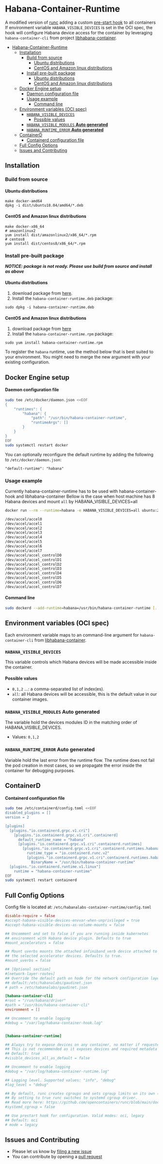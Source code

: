 # Habana-Container-Runtime

A modified version of [runc](https://github.com/opencontainers/runc) adding a custom [pre-start hook](https://github.com/HabanaAI/habana-container-hook) to all containers
If environment variable `HABANA_VISIBLE_DEVICES` is set in the OCI spec, the hook will configure Habana device access for the container by leveraging `habana-container-cli` from project [libhabana-container](https://github.com/HabanaAI/libhabana-container).

- [Habana-Container-Runtime](#habana-container-runtime)
  - [Installation](#installation)
    - [Build from source](#build-from-source)
      - [Ubuntu distributions](#ubuntu-distributions)
      - [CentOS and Amazon linux distributions](#centos-and-amazon-linux-distributions)
    - [Install pre-built package](#install-pre-built-package)
      - [Ubuntu distributions](#ubuntu-distributions-1)
      - [CentOS and Amazon linux distributions](#centos-and-amazon-linux-distributions-1)
  - [Docker Engine setup](#docker-engine-setup)
      - [Daemon configuration file](#daemon-configuration-file)
    - [Usage example](#usage-example)
      - [Command line](#command-line)
  - [Environment variables (OCI spec)](#environment-variables-oci-spec)
    - [`HABANA_VISIBLE_DEVICES`](#habana_visible_devices)
      - [Possible values](#possible-values)
    - [`HABANA_VISIBLE_MODULES` **Auto generated**](#habana_visible_modules-auto-generated)
    - [`HABANA_RUNTIME_ERROR` **Auto generated**](#habana_runtime_error-auto-generated)
  - [ContainerD](#containerd)
      - [Containerd configuration file](#containerd-configuration-file)
  - [Full Config Options](#full-config-options)
  - [Issues and Contributing](#issues-and-contributing)


## Installation

### Build from source
#### Ubuntu distributions

```
make docker-amd64
dpkg -i dist/ubuntu18.04/amd64/*.deb
```

#### CentOS and Amazon linux distributions
```
make docker-x86_64
# amazonlinux2
yum install dist/amazonlinux2/x86_64/*.rpm
# centos8
yum install dist/centos8/x86_64/*.rpm
```

### Install pre-built package
***NOTICE: package is not ready. Please use build from source and install as above***
#### Ubuntu distributions

1. download package from [here](http://TBD).
2. Install the `habana-container-runtime.deb` package:
```
sudo dpkg -i habana-container-runtime.deb
```

#### CentOS and Amazon linux distributions
1. download package from [here](http://TBD)
2. Install the `habana-container-runtime.rpm` package:
```
sudo yum install habana-container-runtime.rpm
```

To register the `habana` runtime, use the method below that is best suited to your environment.
You might need to merge the new argument with your existing configuration.

## Docker Engine setup

#### Daemon configuration file
```bash
sudo tee /etc/docker/daemon.json <<EOF
{
    "runtimes": {
        "habana": {
            "path": "/usr/bin/habana-container-runtime",
            "runtimeArgs": []
        }
    }
}
EOF
sudo systemctl restart docker
```

You can optionally reconfigure the default runtime by adding the following to `/etc/docker/daemon.json`:
```
"default-runtime": "habana"
```
### Usage example


Currently habana-container-runtime has to be used with habana-container-hook and libhabana-container
Bellow is the case when host machine has 8 Habana devices and mount `all` by HABANA_VISIBLE_DEVICES=all
```bash
docker run --rm --runtime=habana -e HABANA_VISIBLE_DEVICES=all ubuntu:22.04 /bin/bash -c "ls /dev/accel/*"

/dev/accel/accel0
/dev/accel/accel1
/dev/accel/accel2
/dev/accel/accel3
/dev/accel/accel4
/dev/accel/accel5
/dev/accel/accel6
/dev/accel/accel7
/dev/accel/accel_controlD0
/dev/accel/accel_controlD1
/dev/accel/accel_controlD2
/dev/accel/accel_controlD3
/dev/accel/accel_controlD4
/dev/accel/accel_controlD5
/dev/accel/accel_controlD6
/dev/accel/accel_controlD7
```


#### Command line
```bash
sudo dockerd --add-runtime=habana=/usr/bin/habana-container-runtime [...]
```

## Environment variables (OCI spec)

Each environment variable maps to an command-line argument for `habana-container-cli` from [libhabana-container](https://github.com/HabanaAI/libhabana-container).

### `HABANA_VISIBLE_DEVICES`
This variable controls which Habana devices will be made accessible inside the container.

#### Possible values
* `0,1,2` …: a comma-separated list of index(es).
* `all`: all Habana devices will be accessible, this is the default value in our container images.

### `HABANA_VISIBLE_MODULES` **Auto generated**
The variable hold the devices modules ID in the matching order of HABANA_VISIBLE_DEVICES.
* Values: `0,1,2`

### `HABANA_RUNTIME_ERROR` **Auto generated**
Variable hold the last error from the runtime flow. The runtime
does not fail the pod creation in most cases, so we propagate the error inside the container for debugging purposes.

## ContainerD

#### Containerd configuration file
```bash
sudo tee /etc/containerd/config.toml <<EOF
disabled_plugins = []
version = 2

[plugins]
  [plugins."io.containerd.grpc.v1.cri"]
    [plugins."io.containerd.grpc.v1.cri".containerd]
      default_runtime_name = "habana"
      [plugins."io.containerd.grpc.v1.cri".containerd.runtimes]
        [plugins."io.containerd.grpc.v1.cri".containerd.runtimes.habana]
          runtime_type = "io.containerd.runc.v2"
          [plugins."io.containerd.grpc.v1.cri".containerd.runtimes.habana.options]
            BinaryName = "/usr/bin/habana-container-runtime"
  [plugins."io.containerd.runtime.v1.linux"]
    runtime = "habana-container-runtime"
EOF
sudo systemctl restart containerd
```

## Full Config Options
Config file is located at: `/etc/habanalabs-container-runtime/config.toml`
```toml
disable-require = false
#accept-habana-visible-devices-envvar-when-unprivileged = true
#accept-habana-visible-devices-as-volume-mounts = false

## Uncomment and set to false if you are running inside kubernetes
## environment with Habana device plugin. Defaults to true
#mount_accelerators = false

## Mount uverbs mounts the attached infiniband_verb device attached to
## the selected accelerator devices. Defaults to true.
#mount_uverbs = false

## [Optional section]
#[network-layer-routes]
## Override the default path on hode for the network configuration layer.
## default:/etc/habanalabs/gaudinet.json
# path = /etc/habanalabs/gaudinet.json

[habana-container-cli]
#root = "/run/habana/driver"
#path = "/usr/bin/habana-container-cli"
environment = []

## Uncomment to enable logging
#debug = "/var/log/habana-container-hook.log"


[habana-container-runtime]

## Always try to expose devices on any container, no matter if requested the devices
## This is not recommended as it exposes devices and required metadata into any container
## Default: true
#visible_devices_all_as_default = false

## Uncomment to enable logging
#debug = "/var/log/habana-container-runtime.log"

## Logging level. Supported values: "info", "debug"
#log_level = "debug"

## By default, runc creates cgroups and sets cgroup limits on its own (this mode is known as fs cgroup driver).
## By setting to true runc switches to systemd cgroup driver.
## Read more here: https://github.com/opencontainers/runc/blob/main/docs/systemd.md
#systemd_cgroup = false

## Use prestart hook for configuration. Valid modes: oci, legacy
## Default: oci
# mode = legacy

```

## Issues and Contributing

* Please let us know by [filing a new issue](https://github.com/HabanaAI/habana-container-runtime/issues/new)
* You can contribute by opening a [pull request](https://docs.github.com/en/github/collaborating-with-issues-and-pull-requests/about-pull-requests)
